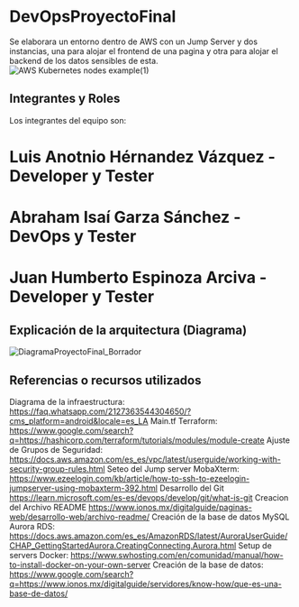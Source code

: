 # DevOpsProyectoFinal
Se elaborara un entorno dentro de AWS con un Jump Server y dos instancias, una para alojar el frontend de una pagina y otra para alojar el backend de los datos sensibles de esta.
![AWS Kubernetes nodes example(1)](https://github.com/user-attachments/assets/ee840d09-effb-4a82-8169-a850e7ce562d)


## Integrantes y Roles
Los integrantes del equipo son:
# Luis Anotnio Hérnandez Vázquez - Developer y Tester
# Abraham Isaí Garza Sánchez - DevOps y Tester
# Juan Humberto Espinoza Arciva - Developer y Tester


## Explicación de la arquitectura (Diagrama)
![DiagramaProyectoFinal_Borrador](https://github.com/user-attachments/assets/010bb85a-720c-4f64-a24d-daa02395f69a)


## Referencias o recursos utilizados
Diagrama de la infraestructura: https://faq.whatsapp.com/2127363544304650/?cms_platform=android&locale=es_LA
Main.tf Terraform: https://www.google.com/search?q=https://hashicorp.com/terraform/tutorials/modules/module-create
Ajuste de Grupos de Seguridad: https://docs.aws.amazon.com/es_es/vpc/latest/userguide/working-with-security-group-rules.html
Seteo del Jump server MobaXterm: https://www.ezeelogin.com/kb/article/how-to-ssh-to-ezeelogin-jumpserver-using-mobaxterm-392.html
Desarrollo del Git https://learn.microsoft.com/es-es/devops/develop/git/what-is-git
Creacion del Archivo README https://www.ionos.mx/digitalguide/paginas-web/desarrollo-web/archivo-readme/
Creación de la base de datos MySQL Aurora RDS: https://docs.aws.amazon.com/es_es/AmazonRDS/latest/AuroraUserGuide/CHAP_GettingStartedAurora.CreatingConnecting.Aurora.html
Setup de servers Docker: https://www.swhosting.com/en/comunidad/manual/how-to-install-docker-on-your-own-server
Creación de la base de datos: https://www.google.com/search?q=https://www.ionos.mx/digitalguide/servidores/know-how/que-es-una-base-de-datos/

